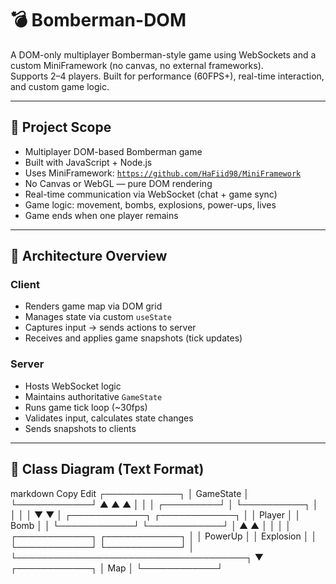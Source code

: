 # 💣 Bomberman-DOM

A DOM-only multiplayer Bomberman-style game using WebSockets and a custom MiniFramework (no canvas, no external frameworks).  
Supports 2–4 players. Built for performance (60FPS+), real-time interaction, and custom game logic.

---

## 📌 Project Scope

- Multiplayer DOM-based Bomberman game
- Built with JavaScript + Node.js
- Uses MiniFramework: [`https://github.com/HaFiid98/MiniFramework`](https://github.com/HaFiid98/MiniFramework)
- No Canvas or WebGL — pure DOM rendering
- Real-time communication via WebSocket (chat + game sync)
- Game logic: movement, bombs, explosions, power-ups, lives
- Game ends when one player remains

---

## 🧠 Architecture Overview

### Client
- Renders game map via DOM grid
- Manages state via custom `useState`
- Captures input → sends actions to server
- Receives and applies game snapshots (tick updates)

### Server
- Hosts WebSocket logic
- Maintains authoritative `GameState`
- Runs game tick loop (~30fps)
- Validates input, calculates state changes
- Sends snapshots to clients

---

## 🧱 Class Diagram (Text Format)

markdown
Copy
Edit
    ┌────────────┐
    │ GameState  │
    └────────────┘
      ▲     ▲     ▲
      │     │     │
┌─────────┘ │ └──────────┐
│ │ │
│ ▼ ▼
│ ┌────────────┐ ┌────────────┐
│ │ Player │ │ Bomb │
│ └────────────┘ └────────────┘
│ ▲ ▲
│ │ │
│ ┌────────────┐ ┌────────────┐
│ │ PowerUp │ │ Explosion │
│ └────────────┘ └────────────┘
│
└─────────────────────────────────────┐
▼
┌────────────┐
│ Map │
└────────────┘